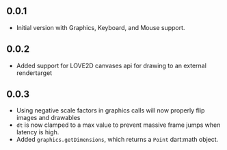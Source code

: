 ## 0.0.1

- Initial version with Graphics, Keyboard, and Mouse support.

## 0.0.2

- Added support for LOVE2D canvases api for drawing to an external rendertarget

## 0.0.3

- Using negative scale factors in graphics calls will now properly flip images and drawables
- `dt` is now clamped to a max value to prevent massive frame jumps when latency is high.
- Added `graphics.getDimensions`, which returns a `Point` dart:math object.